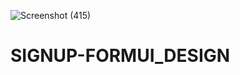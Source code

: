 ![Screenshot (415)](https://user-images.githubusercontent.com/60749853/118143791-59e87f00-b429-11eb-929e-a830e1c01843.png)
# SIGNUP-FORMUI_DESIGN
